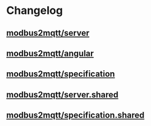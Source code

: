 # Changelog

## [modbus2mqtt/server](changes/server/CHANGELOG.md)

## [modbus2mqtt/angular](changes/angular/CHANGELOG.md)

## [modbus2mqtt/specification](changes/specification/CHANGELOG.md)

## [modbus2mqtt/server.shared](changes/server.shared/CHANGELOG.md)

## [modbus2mqtt/specification.shared](changes/specification.shared/CHANGELOG.md)
